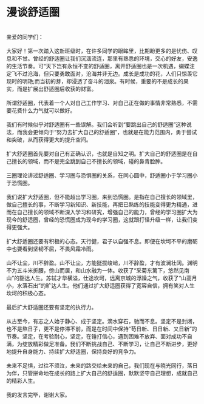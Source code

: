 # 漫谈舒适圈
<br/>亲爱的同学们：</br><br/>大家好！第一次踏入这新班级时，在许多同学的眼眸里，比期盼更多的是忧伤、叹息和不甘。曾经的舒适圈让我们沉湎流连，那里有熟悉的环境，交心的好友，安逸的生活节奏。可“天下岂有永恒不变的舒适圈，离开舒适圈也是一次机遇，蝴蝶注定飞不过沧海，但只要勇敢面对，沧海并非无边。成长是成功的花，人们只惊羡它现时的明艳;而当初的芽，却浸透了奋斗的泪泉。有时候，重要的不是成长的果实，而是扩展出舒适圈后收获的财富。</br><br/>所谓舒适圈，代表着一个人对自己工作学习、对自己正在做的事情非常熟悉，不需要花费什么力气就可以做好。</br><br/>我们有时候似乎对舒适圈有一些误解。我们会听到“要跳出自己的舒适圈”这种说法，而我会更倾向于“努力去扩大自己的舒适圈”，也就是在能力范围内，勇于尝试和突破，从而获得更大的提升空间。</br><br/>扩大舒适圈首先要对自己有正确认识，也就是自知之明。扩大自己的舒适圈是在自己擅长的领域，而不是完全跳到自己不擅长的领域，碰的鼻青脸肿。</br><br/>三圈理论讲过舒适圈、学习圈与恐惧圈的关系，在同心圆中，舒适圈小于学习圈小于恐慌圈。</br><br/>我们说扩大舒适圈，但不能超出学习圈，来到恐慌圈。是指在自己擅长的领域里，做自己擅长的事，不断学习新知识、新技能，再把已熟练的技能变得更为精通，进而在自己擅长的领域不断深入学习和研究，增强自己的能力，曾经的学习圈扩大为现今的舒适圈，曾经的恐慌圈成为现今的学习圈，这就跟打怪升级一样，让我们变得更强大。</br><br/>扩大舒适圈还要有积极的心态。天行健，君子以自强不息。即便在坎坷不平的磨砺中也要看到坚韧不屈，不畏风霜冷雨。</br><br/>山不让尘，川不辞盈。山不让尘，方能挺拔峻峭，川不辞盈，才有波澜壮阔。渊明不为五斗米折腰，傍山而居，和山水融为一体。收获了“采菊东篱下，悠然见南山”的豁达人生。苏轼才华横溢，仕途坎坷，远离京城的浮躁之气，收获了“山高月小，水落石出”的旷达人生。他们通过扩大舒适圈获得了宽容自信，拥有笑对人生坎坷的积极心态。</br><br/>最后扩大舒适圈还要有坚定的执行力。</br><br/>从古至今，有志之人始于静心、成于坚定。滴水穿石，驰而不息。坚定不是封闭，也不是熬日子，更不是停滞不前，而是在时间中保持“苟日新、日日新、又日新”的节奏。坚定，在考验耐心，坚定，在锤打信心，遇到困难不放弃、面对成功不自满，为绽放精彩做足准备。我们不断挑战自己、不断学习，让自己不断进步，更好地提升自身能力、持续扩大舒适圈，保持良好的竞争力。</br><br/>未来不足惧，过往不须泣，未来的路交给未来的自己，我们现在与晓光同行，落日为伴，只管拼命地在成长的路上扩大自己的舒适圈，默默坚守自己理想，成就自己的精彩人生。</br><br/>我的发言完毕，谢谢大家。</br>
